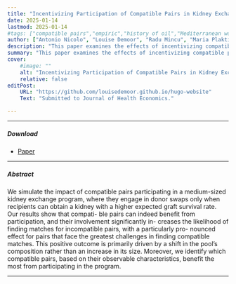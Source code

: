 ```yaml
---
title: "Incentivizing Participation of Compatible Pairs in Kidney Exchange Programs" 
date: 2025-01-14
lastmod: 2025-01-14
#tags: ["compatible pairs","empiric","history of oil","Mediterranean world"]
author: ["Antonio Nicolo", "Louise Demoor", "Radu Mincu", "Maria Plaktieva", "Caterina di Bella", "Lucrezia Furian"]
description: "This paper examines the effects of incentivizing compatible pairs to participate in kidney exchange programs. Submitted to Journal of Health Economics, 2025." 
summary: "This paper examines the effects of incentivizing compatible pairs to participate in kidney exchange programs, highlighting benefits for both compatible and incompatible pairs. " 
cover:
    #image: ""
    alt: "Incentivizing Participation of Compatible Pairs in Kidney Exchange Programs"
    relative: false
editPost:
    URL: "https://github.com/louisedemoor.github.io/hugo-website"
    Text: "Submitted to Journal of Health Economics."

---
```


---

##### Download

+ [Paper](paper1.pdf)

---

##### Abstract

We simulate the impact of compatible pairs participating in a medium-sized kidney exchange program, where they engage in donor swaps only when recipients can obtain a kidney with a higher expected graft survival rate. Our results show that compati- ble pairs can indeed benefit from participation, and their involvement significantly in- creases the likelihood of finding matches for incompatible pairs, with a particularly pro- nounced effect for pairs that face the greatest challenges in finding compatible matches. This positive outcome is primarily driven by a shift in the pool’s composition rather than an increase in its size. Moreover, we identify which compatible pairs, based on their observable characteristics, benefit the most from participating in the program.



---
<!-- 
##### Citation

Unterholzer, Detlev A., and  Moritz-Maria von Igelfeld. 2013. "Unusual Uses For Olive Oil." *Journal of Oleic Science* 34 (1): 449–489. http://www.alexandermccallsmith.com/book/unusual-uses-for-olive-oil.

```BibTeX
@article{UI13,
author = {Detlev A. Unterholzer and Moritz-Maria von Igelfeld},
year = {2025},
title ={Incentivizing Participation of Compatible Pairs in Kidney Exchange Programs},
journal = {Work in progress},
url = {}}
```

---

##### Related material

<!-- + [Presentation slides](presentation1.pdf)
+ [Summary of the paper](https://www.penguinrandomhouse.com/books/110403/unusual-uses-for-olive-oil-by-alexander-mccall-smith/) -->
